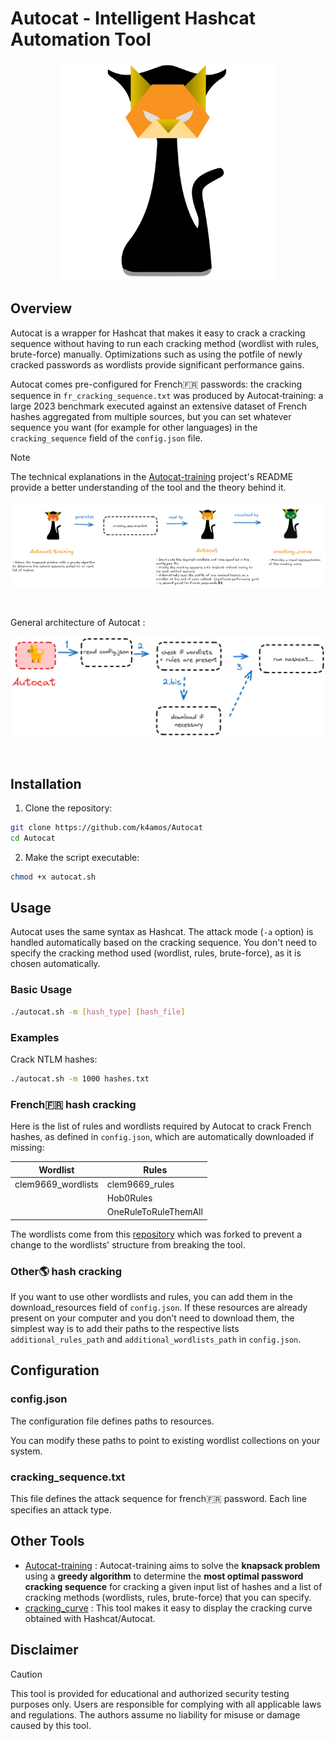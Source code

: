 # Autocat - Intelligent Hashcat Automation Tool

<p align="center">
    <img src="tool/img/logo.png" style="height:350px">
</p>

## Overview

Autocat is a wrapper for Hashcat that makes it easy to crack a cracking sequence without having to run each cracking method (wordlist with rules, brute-force) manually. Optimizations such as using the potfile of newly cracked passwords as wordlists provide significant performance gains.

Autocat comes pre-configured for French🇫🇷 passwords: the cracking sequence in `fr_cracking_sequence.txt` was produced by Autocat‑training: a large 2023 benchmark executed against an extensive dataset of French hashes aggregated from multiple sources, but you can set whatever sequence you want (for example for other languages) in the `cracking_sequence` field of the `config.json` file.

> [!NOTE]
> The technical explanations in the [Autocat-training](https://github.com/k4amos/Autocat-training) project's README provide a better understanding of the tool and the theory behind it.

<p align="center">
    <img src="tool/img/summary.png">
</p>
<br>

General architecture of Autocat :

<p align="center">
    <img src="tool/img/archi.png">
</p>
<br>

## Installation

1. Clone the repository:
```bash
git clone https://github.com/k4amos/Autocat
cd Autocat
```

2. Make the script executable:
```bash
chmod +x autocat.sh
```

## Usage

Autocat uses the same syntax as Hashcat. The attack mode (`-a` option) is handled automatically based on the cracking sequence. You don't need to specify the cracking method used (wordlist, rules, brute-force), as it is chosen automatically.

### Basic Usage

```bash
./autocat.sh -m [hash_type] [hash_file]
```

### Examples

Crack NTLM hashes:
```bash
./autocat.sh -m 1000 hashes.txt
```

### French🇫🇷 hash cracking

Here is the list of rules and wordlists required by Autocat to crack French hashes, as defined in `config.json`, which are automatically downloaded if missing:

| Wordlist  | Rules |
| ------------- | ------------- |
| clem9669_wordlists  | clem9669_rules  |
|  | Hob0Rules  |
|  | OneRuleToRuleThemAll |

The wordlists come from this [repository](https://github.com/clem9669/wordlists) which was forked to prevent a change to the wordlists' structure from breaking the tool.

### Other🌎 hash cracking

If you want to use other wordlists and rules, you can add them in the download_resources field of `config.json`.
If these resources are already present on your computer and you don’t need to download them, the simplest way is to add their paths to the respective lists `additional_rules_path` and `additional_wordlists_path` in `config.json`.


## Configuration

### config.json

The configuration file defines paths to resources.

You can modify these paths to point to existing wordlist collections on your system.

### cracking_sequence.txt

This file defines the attack sequence for french🇫🇷 password. Each line specifies an attack type.

## Other Tools

- [Autocat-training](https://github.com/k4amos/Autocat-training) : Autocat-training aims to solve the **knapsack problem** using a **greedy algorithm** to determine the **most optimal password cracking sequence** for cracking a given input list of hashes and a list of cracking methods (wordlists, rules, brute-force) that you can specify.
- [cracking_curve](https://github.com/k4amos/cracking_curve) : This tool makes it easy to display the cracking curve obtained with Hashcat/Autocat.

## Disclaimer

> [!CAUTION]
> This tool is provided for educational and authorized security testing purposes only. Users are responsible for complying with all applicable laws and regulations. The authors assume no liability for misuse or damage caused by this tool.
